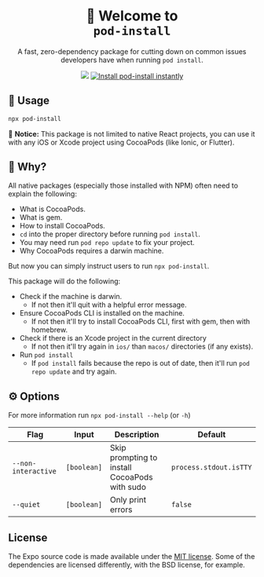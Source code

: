 <!-- Title -->
<h1 align="center">
👋 Welcome to <br><code>pod-install</code>
</h1>

<p align="center">A fast, zero-dependency package for cutting down on common issues developers have when running <code>pod install</code>.</p>

<p align="center">
  <img src="https://flat.badgen.net/packagephobia/install/pod-install">
  
  <a href="https://www.npmjs.com/package/pod-install">
    <img alt="Install pod-install instantly" src="https://flat.badgen.net/npm/dw/pod-install" target="_blank" />
  </a>
</p>

<!-- Body -->

## 🚀 Usage

```sh
npx pod-install
```

👋 **Notice:** This package is not limited to native React projects, you can use it with any iOS or Xcode project using CocoaPods (like Ionic, or Flutter).

## 🤔 Why?

All native packages (especially those installed with NPM) often need to explain the following:

- What is CocoaPods.
- What is gem.
- How to install CocoaPods.
- `cd` into the proper directory before running `pod install`.
- You may need run `pod repo update` to fix your project.
- Why CocoaPods requires a darwin machine.

But now you can simply instruct users to run `npx pod-install`.

This package will do the following:

- Check if the machine is darwin.
  - If not then it'll quit with a helpful error message.
- Ensure CocoaPods CLI is installed on the machine.
  - If not then it'll try to install CocoaPods CLI, first with gem, then with homebrew.
- Check if there is an Xcode project in the current directory
  - If not then it'll try again in `ios/` than `macos/` directories (if any exists).
- Run `pod install`
  - If `pod install` fails because the repo is out of date, then it'll run `pod repo update` and try again.

## ⚙️ Options

For more information run `npx pod-install --help` (or `-h`)

| Flag                | Input       | Description                                   | Default                |
| ------------------- | ----------- | --------------------------------------------- | ---------------------- |
| `--non-interactive` | `[boolean]` | Skip prompting to install CocoaPods with sudo | `process.stdout.isTTY` |
| `--quiet`           | `[boolean]` | Only print errors                             | `false`                |

## License

The Expo source code is made available under the [MIT license](LICENSE). Some of the dependencies are licensed differently, with the BSD license, for example.
